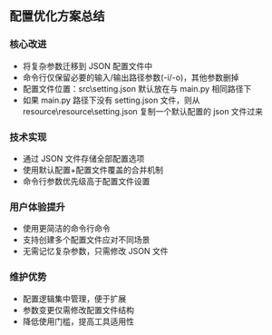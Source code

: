 ## 配置优化方案总结

### 核心改进

- 将复杂参数迁移到 JSON 配置文件中
- 命令行仅保留必要的输入/输出路径参数(-i/-o)，其他参数删掉
- 配置文件位置：src\setting.json 默认放在与 main.py 相同路径下
- 如果 main.py 路径下没有 setting.json 文件，则从 resource\resource\setting.json 复制一个默认配置的 json 文件过来

### 技术实现

- 通过 JSON 文件存储全部配置选项
- 使用默认配置+配置文件覆盖的合并机制
- 命令行参数优先级高于配置文件设置

### 用户体验提升

- 使用更简洁的命令行命令
- 支持创建多个配置文件应对不同场景
- 无需记忆复杂参数，只需修改 JSON 文件

### 维护优势

- 配置逻辑集中管理，便于扩展
- 参数变更仅需修改配置文件结构
- 降低使用门槛，提高工具适用性
